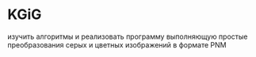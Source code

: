 # KGiG
изучить алгоритмы и реализовать программу выполняющую простые преобразования серых и цветных изображений в формате PNM
